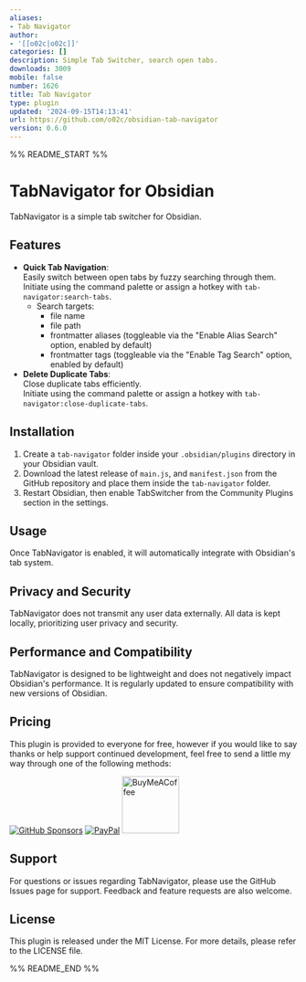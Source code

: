 ```yaml
---
aliases:
- Tab Navigator
author:
- '[[o02c|o02c]]'
categories: []
description: Simple Tab Switcher, search open tabs.
downloads: 3009
mobile: false
number: 1626
title: Tab Navigator
type: plugin
updated: '2024-09-15T14:13:41'
url: https://github.com/o02c/obsidian-tab-navigator
version: 0.6.0
---
```


%% README_START %%

# TabNavigator for Obsidian

TabNavigator is a simple tab switcher for Obsidian.

## Features

- **Quick Tab Navigation**: <br>
Easily switch between open tabs by fuzzy searching through them.<br>
Initiate using the command palette or assign a hotkey with `tab-navigator:search-tabs`.
  - Search targets:
    - file name
    - file path
    - frontmatter aliases (toggleable via the "Enable Alias Search" option, enabled by default)
    - frontmatter tags (toggleable via the "Enable Tag Search" option, enabled by default)
- **Delete Duplicate Tabs**: <br>
Close duplicate tabs efficiently.<br>
Initiate using the command palette or assign a hotkey with `tab-navigator:close-duplicate-tabs`.

## Installation

1. Create a `tab-navigator` folder inside your `.obsidian/plugins` directory in your Obsidian vault.
2. Download the latest release of `main.js`, and `manifest.json` from the GitHub repository and place them inside the `tab-navigator` folder.
3. Restart Obsidian, then enable TabSwitcher from the Community Plugins section in the settings.

## Usage

Once TabNavigator is enabled, it will automatically integrate with Obsidian's tab system.

## Privacy and Security

TabNavigator does not transmit any user data externally. All data is kept locally, prioritizing user privacy and security.

## Performance and Compatibility

TabNavigator is designed to be lightweight and does not negatively impact Obsidian's performance. It is regularly updated to ensure compatibility with new versions of Obsidian.

## Pricing

This plugin is provided to everyone for free, however if you would like to
say thanks or help support continued development, feel free to send a little
my way through one of the following methods:

[![GitHub Sponsors](https://img.shields.io/github/sponsors/o02c?style=social)](https://github.com/sponsors/o02c)
[![PayPal](https://img.shields.io/badge/paypal-o02c-yellow?style=social&logo=paypal)](https://paypal.me/o02c)
[<img src="https://cdn.buymeacoffee.com/buttons/v2/default-yellow.png" alt="BuyMeACoffee" width="100">](https://www.buymeacoffee.com/_o2c)
## Support

For questions or issues regarding TabNavigator, please use the GitHub Issues page for support. Feedback and feature requests are also welcome.

## License

This plugin is released under the MIT License. For more details, please refer to the LICENSE file.


%% README_END %%